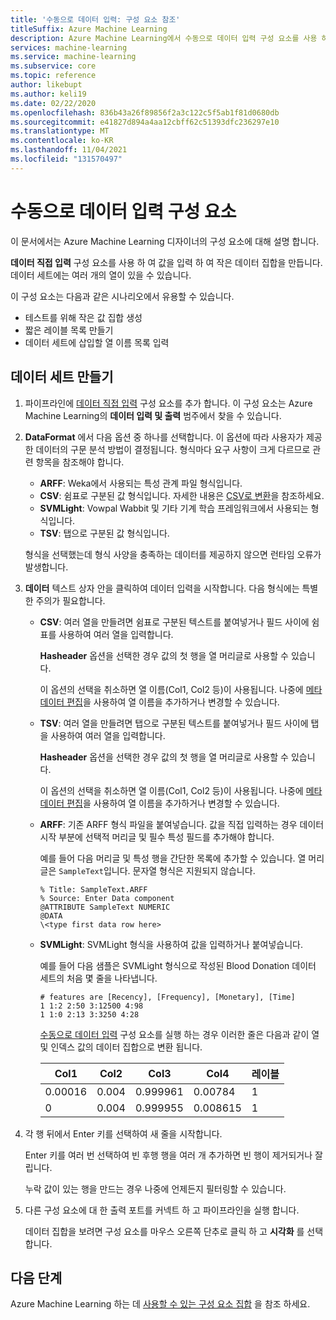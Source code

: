```yaml
---
title: '수동으로 데이터 입력: 구성 요소 참조'
titleSuffix: Azure Machine Learning
description: Azure Machine Learning에서 수동으로 데이터 입력 구성 요소를 사용 하 여 값을 입력 하 여 작은 데이터 집합을 만드는 방법에 대해 알아봅니다. 데이터 세트에는 여러 개의 열이 있을 수 있습니다.
services: machine-learning
ms.service: machine-learning
ms.subservice: core
ms.topic: reference
author: likebupt
ms.author: keli19
ms.date: 02/22/2020
ms.openlocfilehash: 836b43a26f89856f2a3c122c5f5ab1f81d0680db
ms.sourcegitcommit: e41827d894a4aa12cbff62c51393dfc236297e10
ms.translationtype: MT
ms.contentlocale: ko-KR
ms.lasthandoff: 11/04/2021
ms.locfileid: "131570497"
---
```

# <a name="enter-data-manually-component"></a>수동으로 데이터 입력 구성 요소

이 문서에서는 Azure Machine Learning 디자이너의 구성 요소에 대해 설명 합니다.

**데이터 직접 입력** 구성 요소를 사용 하 여 값을 입력 하 여 작은 데이터 집합을 만듭니다. 데이터 세트에는 여러 개의 열이 있을 수 있습니다.
  
이 구성 요소는 다음과 같은 시나리오에서 유용할 수 있습니다.  
  
- 테스트를 위해 작은 값 집합 생성  
- 짧은 레이블 목록 만들기  
- 데이터 세트에 삽입할 열 이름 목록 입력

## <a name="create-a-dataset"></a>데이터 세트 만들기 
  
1. 파이프라인에 [데이터 직접 입력](./enter-data-manually.md) 구성 요소를 추가 합니다. 이 구성 요소는 Azure Machine Learning의 **데이터 입력 및 출력** 범주에서 찾을 수 있습니다. 
  
1. **DataFormat** 에서 다음 옵션 중 하나를 선택합니다. 이 옵션에 따라 사용자가 제공한 데이터의 구문 분석 방법이 결정됩니다. 형식마다 요구 사항이 크게 다르므로 관련 항목을 참조해야 합니다.  
  
   - **ARFF**: Weka에서 사용되는 특성 관계 파일 형식입니다.   
   - **CSV**: 쉼표로 구분된 값 형식입니다. 자세한 내용은 [CSV로 변환](./convert-to-csv.md)을 참조하세요.    
   - **SVMLight**: Vowpal Wabbit 및 기타 기계 학습 프레임워크에서 사용되는 형식입니다.    
   - **TSV**: 탭으로 구분된 값 형식입니다.

   형식을 선택했는데 형식 사양을 충족하는 데이터를 제공하지 않으면 런타임 오류가 발생합니다.
  
1. **데이터** 텍스트 상자 안을 클릭하여 데이터 입력을 시작합니다. 다음 형식에는 특별한 주의가 필요합니다.  
  
   - **CSV**: 여러 열을 만들려면 쉼표로 구분된 텍스트를 붙여넣거나 필드 사이에 쉼표를 사용하여 여러 열을 입력합니다.
  
     **Hasheader** 옵션을 선택한 경우 값의 첫 행을 열 머리글로 사용할 수 있습니다.  
  
     이 옵션의 선택을 취소하면 열 이름(Col1, Col2 등)이 사용됩니다. 나중에 [메타데이터 편집](./edit-metadata.md)을 사용하여 열 이름을 추가하거나 변경할 수 있습니다.  
  
   - **TSV**: 여러 열을 만들려면 탭으로 구분된 텍스트를 붙여넣거나 필드 사이에 탭을 사용하여 여러 열을 입력합니다.  
  
     **Hasheader** 옵션을 선택한 경우 값의 첫 행을 열 머리글로 사용할 수 있습니다.  
  
     이 옵션의 선택을 취소하면 열 이름(Col1, Col2 등)이 사용됩니다. 나중에 [메타데이터 편집](./edit-metadata.md)을 사용하여 열 이름을 추가하거나 변경할 수 있습니다.  
  
   - **ARFF**: 기존 ARFF 형식 파일을 붙여넣습니다. 값을 직접 입력하는 경우 데이터 시작 부분에 선택적 머리글 및 필수 특성 필드를 추가해야 합니다. 

     예를 들어 다음 머리글 및 특성 행을 간단한 목록에 추가할 수 있습니다. 열 머리글은 `SampleText`입니다. 문자열 형식은 지원되지 않습니다.
    
     ```text
     % Title: SampleText.ARFF  
     % Source: Enter Data component  
     @ATTRIBUTE SampleText NUMERIC  
     @DATA  
     \<type first data row here>  
     ```

   - **SVMLight**: SVMLight 형식을 사용하여 값을 입력하거나 붙여넣습니다.  
  
     예를 들어 다음 샘플은 SVMLight 형식으로 작성된 Blood Donation 데이터 세트의 처음 몇 줄을 나타냅니다.  
  
     ```text  
     # features are [Recency], [Frequency], [Monetary], [Time]  
     1 1:2 2:50 3:12500 4:98   
     1 1:0 2:13 3:3250 4:28   
     ```  
  
     [수동으로 데이터 입력](./enter-data-manually.md) 구성 요소를 실행 하는 경우 이러한 줄은 다음과 같이 열 및 인덱스 값의 데이터 집합으로 변환 됩니다.  
  
     |Col1|Col2|Col3|Col4|레이블|  
     |-|-|-|-|-|  
     |0.00016|0.004|0.999961|0.00784|1|  
     |0|0.004|0.999955|0.008615|1|  
  
1. 각 행 뒤에서 Enter 키를 선택하여 새 줄을 시작합니다.      
     
   Enter 키를 여러 번 선택하여 빈 후행 행을 여러 개 추가하면 빈 행이 제거되거나 잘립니다.  
  
   누락 값이 있는 행을 만드는 경우 나중에 언제든지 필터링할 수 있습니다.  
  
1. 다른 구성 요소에 대 한 출력 포트를 커넥트 하 고 파이프라인을 실행 합니다.  
  
   데이터 집합을 보려면 구성 요소를 마우스 오른쪽 단추로 클릭 하 고 **시각화** 를 선택 합니다.

## <a name="next-steps"></a>다음 단계

Azure Machine Learning 하는 데 [사용할 수 있는 구성 요소 집합](component-reference.md) 을 참조 하세요. 